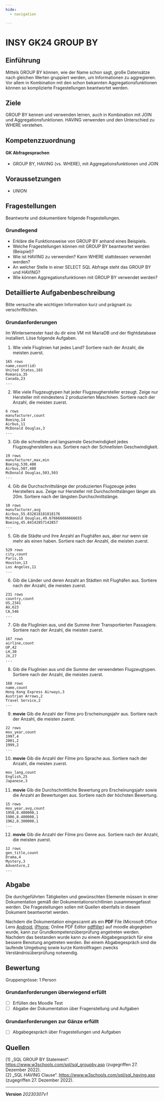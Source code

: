 ```yaml
---
hide:
  - navigation

---
```


# INSY GK24 GROUP BY

## Einführung

Mittels GROUP BY können, wie der Name schon sagt, große Datensätze nach gleichen Werten gruppiert werden, um Informationen zu aggregieren. Vor allem in Kombination mit den schon bekannten Aggregationsfunktionen können so komplizierte Fragestellungen beantwortet werden.

## Ziele

GROUP BY kennen und verwenden lernen, auch in Kombination mit JOIN und Aggregationsfunktionen. HAVING verwenden und den Unterschied zu WHERE verstehen.


## Kompetenzzuordnung

#### GK Abfragesprachen

* GROUP BY, HAVING (vs. WHERE), mit Aggregationsfunktionen und JOIN

## Voraussetzungen

* *UNION*

## Fragestellungen

Beantworte und dokumentiere folgende Fragestellungen.

### Grundlegend

* Erkläre die Funktionsweise von GROUP BY anhand eines Beispiels.
* Welche Fragestellungen können mit GROUP BY beantwortet werden (Beispiel)?
* Wie ist HAVING zu verwenden? Kann WHERE stattdessen verwendet werden?
* An welcher Stelle in einer SELECT SQL Abfrage steht das GROUP BY und HAVING?
* Wie können Aggregationsfunktionen mit GROUP BY verwendet werden?

## Detaillierte Aufgabenbeschreibung

Bitte versuche alle wichtigen Information kurz und prägnant zu verschriftlichen.

### Grundanforderungen

Im Wintersemester hast du dir eine VM mit MariaDB und der flightdatabase installiert. Löse folgende Aufgaben.

1. Wie viele Fluglinien hat jedes Land? Sortiere nach der Anzahl, die meisten zuerst.
```
165 rows
name,count(id)
United States,103
Romania,35
Canada,23
...
```
2. Wie viele Flugzeugtypen hat jeder Flugzeughersteller erzeugt. Zeige nur Hersteller mit mindestens 2 produzierten Maschinen. Sortiere nach der Anzahl, die meisten zuerst.
```
6 rows
manufacturer,count
Boeing,14
Airbus,11
McDonald Douglas,3
...
```
3. Gib die schnellste und langsamste Geschwindigkeit jedes Flugzeugherstellers aus. Sortiere nach der Schnellsten Geschwindigkeit.
```
19 rows
manufacturer,max,min
Boeing,530,488
Airbus,507,480
McDonald Douglas,503,503
...
```
4. Gib die Durchschnittslänge der produzierten Flugzeuge jedes Herstellers aus. Zeige nur Hersteller mit Durchschnittslängen länger als 20m. Sortiere nach der längsten Durchschnittslänge.
```
10 rows
manufacturer,avg
Airbus,55.832818181818176
McDonald Douglas,49.676666666666655
Boeing,45.84142857142857
...
```
5. Gib die Städte und ihre Anzahl an Flughäfen aus, aber nur wenn sie mehr als einen haben. Sortiere nach der Anzahl, die meisten zuerst.
```
529 rows
city,count
Paris,15
Houston,13
Los Angeles,11
...
```
6. Gib die Länder und deren Anzahl an Städten mit Flughäfen aus. Sortiere nach der Anzahl, die meisten zuerst.
```
231 rows
country,count
US,2341
AU,623
CA,546
...
```
7. Gib die Fluglinien aus, und die Summe ihrer Transportierten Passagiere. Sortiere nach der Anzahl, die meisten zuerst.
```
167 rows
airline,count
UP,42
LH,30
JX,27
...
```
8. Gib die Fluglinien aus und die Summe der verwendeten Flugzeugtypen. Sortiere nach der Anzahl, die meisten zuerst.
```
168 rows
name,count
Hong Kong Express Airways,3
Austrian Arrows,2
Travel Service,2
...
```
9. **movie** Gib die Anzahl der Filme pro Erscheinungsjahr aus. Sortiere nach der Anzahl, die meisten zuerst.
```
22 rows
mov_year,count
1997,4
2001,2
1999,2
...
```
10. **movie** Gib die Anzahl der Filme pro Sprache aus. Sortiere nach der Anzahl, die meisten zuerst.
```
mov_lang,count
English,25
Japanese,3
```
11. **movie** Gib die Durchschnittliche Bewertung pro Erscheinungsjahr sowie die Anzahl an Bewertungen aus. Sortiere nach der höchsten Bewertung.
```
15 rows
mov_year,avg,count
1958,8.400000,1
1986,8.400000,1
1962,8.300000,1
...
```
12. **movie** Gib die Anzahl der Filme pro Genre aus. Sortiere nach der Anzahl, die meisten zuerst.
```
12 rows
gen_title,count
Drama,4
Mystery,3
Adventure,2
...
```

## Abgabe
Die durchgeführten Tätigkeiten und gewünschten Elemente müssen in einer Dokumentation gemäß der Dokumentationsrichtlinien zusammengefasst werden. Die Fragestellungen sollen mit Quellen ebenfalls in diesem Dokument beantwortet werden.

Nachdem die Dokumentation eingescannt als ein **PDF** File (Microsoft Office Lens [Android](https://play.google.com/store/apps/details?id=com.microsoft.office.officelens&hl=de_AT&gl=US), [iPhone](https://apps.apple.com/at/app/microsoft-office-lens-pdf-scan/id975925059); Online PDF Editor [pdffiller](https://www.pdffiller.com/de/)) auf moodle abgegeben wurde, kann zur Grundkompetenzüberprüfung angetreten werden. Nachdem das bestanden wurde kann zu einem Abgabegespräch für eine bessere Benotung angetreten werden. Bei einem Abgabegespräch sind die laufende Umgebung sowie kurze Kontrollfragen zwecks Verständnisüberprüfung notwendig.

## Bewertung
Gruppengrösse: 1 Person

### Grundanforderungen **überwiegend erfüllt**

- [ ] Erfüllen des Moodle Test
- [ ] Abgabe der Dokumentation über Fragenstellung und Aufgaben

### Grundanforderungen **zur Gänze erfüllt**

- [ ] Abgabegespräch über Fragestellungen und Aufgaben

## Quellen
[1] „SQL GROUP BY Statement“. https://www.w3schools.com/sql/sql_groupby.asp (zugegriffen 27. Dezember 2022).  
[2] „SQL HAVING Clause“. https://www.w3schools.com/sql/sql_having.asp (zugegriffen 27. Dezember 2022).


---
**Version** *20230307v1*